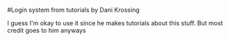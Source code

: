 #Login system from tutorials by Dani Krossing

I guess I'm okay to use it since he makes tutorials about this stuff. But most credit goes to him anyways
